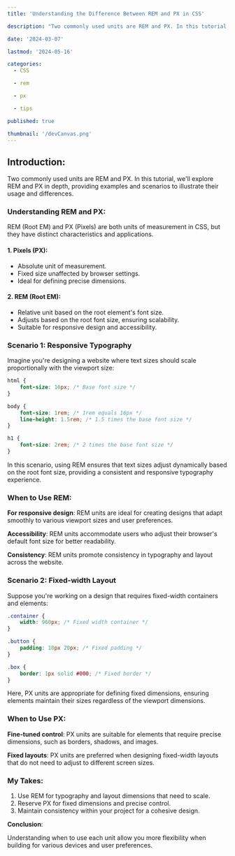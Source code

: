 ```yaml
---
title: 'Understanding the Difference Between REM and PX in CSS'

description: "Two commonly used units are REM and PX. In this tutorial, we'll explore REM and PX in depth, providing examples and scenarios to illustrate their usage and differences."

date: '2024-03-07'

lastmod: '2024-05-16'

categories:
  - CSS

  - rem

  - px

  - tips

published: true

thumbnail: '/devCanvas.png'
---
```


## Introduction:

Two commonly used units are REM and PX. In this tutorial, we'll explore REM and PX in depth, providing examples and scenarios to illustrate their usage and differences.

### Understanding REM and PX:

REM (Root EM) and PX (Pixels) are both units of measurement in CSS, but they have distinct characteristics and applications.

#### 1. Pixels (PX):

- Absolute unit of measurement.
- Fixed size unaffected by browser settings.
- Ideal for defining precise dimensions.

#### 2. REM (Root EM):

- Relative unit based on the root element's font size.
- Adjusts based on the root font size, ensuring scalability.
- Suitable for responsive design and accessibility.

### Scenario 1: Responsive Typography

Imagine you're designing a website where text sizes should scale proportionally with the viewport size:

```css
html {
	font-size: 16px; /* Base font size */
}

body {
	font-size: 1rem; /* 1rem equals 16px */
	line-height: 1.5rem; /* 1.5 times the base font size */
}

h1 {
	font-size: 2rem; /* 2 times the base font size */
}
```

In this scenario, using REM ensures that text sizes adjust dynamically based on the root font size, providing a consistent and responsive typography experience.

### When to Use REM:

**For responsive design**: REM units are ideal for creating designs that adapt smoothly to various viewport sizes and user preferences.

**Accessibility**: REM units accommodate users who adjust their browser's default font size for better readability.

**Consistency**: REM units promote consistency in typography and layout across the website.

### Scenario 2: Fixed-width Layout

Suppose you're working on a design that requires fixed-width containers and elements:

```css
.container {
	width: 960px; /* Fixed width container */
}

.button {
	padding: 10px 20px; /* Fixed padding */
}

.box {
	border: 1px solid #000; /* Fixed border */
}
```

Here, PX units are appropriate for defining fixed dimensions, ensuring elements maintain their sizes regardless of the viewport dimensions.

### When to Use PX:

**Fine-tuned control**: PX units are suitable for elements that require precise dimensions, such as borders, shadows, and images.

**Fixed layouts**: PX units are preferred when designing fixed-width layouts that do not need to adjust to different screen sizes.

### My Takes:

1. Use REM for typography and layout dimensions that need to scale.
2. Reserve PX for fixed dimensions and precise control.
3. Maintain consistency within your project for a cohesive design.

**Conclusion**:

Understanding when to use each unit allow you more flexibility when building for various devices and user preferences.
